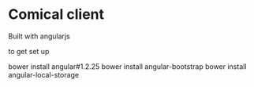 # Comical client

Built with angularjs


to get set up 

bower install angular#1.2.25
bower install angular-bootstrap
bower install angular-local-storage
